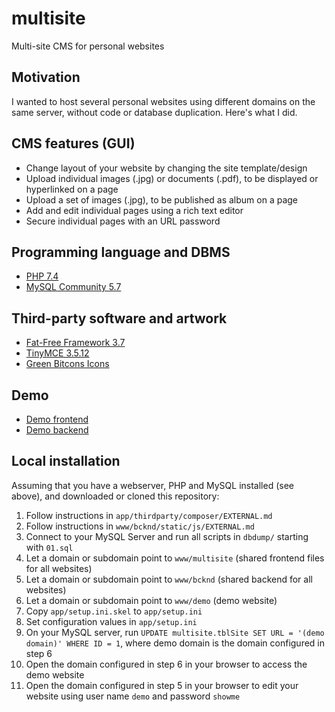 # multisite

Multi-site CMS for personal websites

## Motivation

I wanted to host several personal websites using different domains on the same server, without code or database duplication. Here's what I did.

## CMS features (GUI)

* Change layout of your website by changing the site template/design
* Upload individual images (.jpg) or documents (.pdf), to be displayed or hyperlinked on a page
* Upload a set of images (.jpg), to be published as album on a page
* Add and edit individual pages using a rich text editor
* Secure individual pages with an URL password

## Programming language and DBMS

* [PHP 7.4](https://www.php.net)
* [MySQL Community 5.7](https://dev.mysql.com/downloads/mysql/)

## Third-party software and artwork

* [Fat-Free Framework 3.7](https://fatfreeframework.com/3.7/)
* [TinyMCE 3.5.12](https://www.tiny.cloud/docs-3x/reference/for-dummies/)
* [Green Bitcons Icons](https://www.softicons.com/toolbar-icons/green-bitcons-icons-by-some-random-dude/)

## Demo

* [Demo frontend](http://demo.agnosis.de)
* [Demo backend](http://bcknd.agnosis.de/login.php)

## Local installation

Assuming that you have a webserver, PHP and MySQL installed (see above), and downloaded or cloned this repository:

1. Follow instructions in `app/thirdparty/composer/EXTERNAL.md`
2. Follow instructions in `www/bcknd/static/js/EXTERNAL.md`
3. Connect to your MySQL Server and run all scripts in `dbdump/` starting with `01.sql`
4. Let a domain or subdomain point to `www/multisite` (shared frontend files for all websites)
5. Let a domain or subdomain point to `www/bcknd` (shared backend for all websites)
6. Let a domain or subdomain point to `www/demo` (demo website)
7. Copy `app/setup.ini.skel` to `app/setup.ini`
8. Set configuration values in `app/setup.ini`
9. On your MySQL server, run ```UPDATE multisite.tblSite SET URL = '(demo domain)' WHERE ID = 1```, where demo domain is the domain configured in step 6
10. Open the domain configured in step 6 in your browser to access the demo website
11. Open the domain configured in step 5 in your browser to edit your website using user name `demo` and password `showme`

